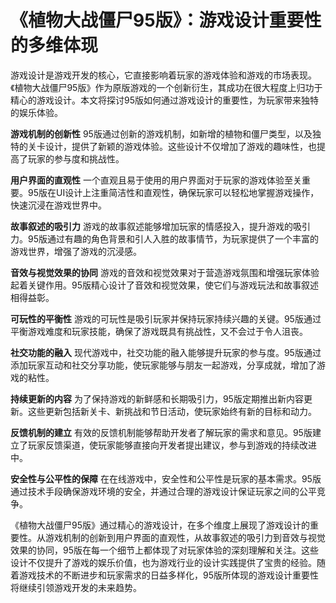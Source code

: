 # 《植物大战僵尸95版》：游戏设计重要性的多维体现

游戏设计是游戏开发的核心，它直接影响着玩家的游戏体验和游戏的市场表现。《植物大战僵尸95版》作为原版游戏的一个创新衍生，其成功在很大程度上归功于精心的游戏设计。本文将探讨95版如何通过游戏设计的重要性，为玩家带来独特的娱乐体验。

**游戏机制的创新性**
95版通过创新的游戏机制，如新增的植物和僵尸类型，以及独特的关卡设计，提供了新颖的游戏体验。这些设计不仅增加了游戏的趣味性，也提高了玩家的参与度和挑战性。

**用户界面的直观性**
一个直观且易于使用的用户界面对于玩家的游戏体验至关重要。95版在UI设计上注重简洁性和直观性，确保玩家可以轻松地掌握游戏操作，快速沉浸在游戏世界中。

**故事叙述的吸引力**
游戏的故事叙述能够增加玩家的情感投入，提升游戏的吸引力。95版通过有趣的角色背景和引人入胜的故事情节，为玩家提供了一个丰富的游戏世界，增强了游戏的沉浸感。

**音效与视觉效果的协同**
游戏的音效和视觉效果对于营造游戏氛围和增强玩家体验起着关键作用。95版精心设计了音效和视觉效果，使它们与游戏玩法和故事叙述相得益彰。

**可玩性的平衡性**
游戏的可玩性是吸引玩家并保持玩家持续兴趣的关键。95版通过平衡游戏难度和玩家技能，确保了游戏既具有挑战性，又不会过于令人沮丧。

**社交功能的融入**
现代游戏中，社交功能的融入能够提升玩家的参与度。95版通过添加玩家互动和社交分享功能，使玩家能够与朋友一起游戏，分享成就，增加了游戏的粘性。

**持续更新的内容**
为了保持游戏的新鲜感和长期吸引力，95版定期推出新内容更新。这些更新包括新关卡、新挑战和节日活动，使玩家始终有新的目标和动力。

**反馈机制的建立**
有效的反馈机制能够帮助开发者了解玩家的需求和意见。95版建立了玩家反馈渠道，使玩家能够直接向开发者提出建议，参与到游戏的持续改进中。

**安全性与公平性的保障**
在在线游戏中，安全性和公平性是玩家的基本需求。95版通过技术手段确保游戏环境的安全，并通过合理的游戏设计保证玩家之间的公平竞争。

《植物大战僵尸95版》通过精心的游戏设计，在多个维度上展现了游戏设计的重要性。从游戏机制的创新到用户界面的直观性，从故事叙述的吸引力到音效与视觉效果的协同，95版在每一个细节上都体现了对玩家体验的深刻理解和关注。这些设计不仅提升了游戏的娱乐价值，也为游戏行业的设计实践提供了宝贵的经验。随着游戏技术的不断进步和玩家需求的日益多样化，95版所体现的游戏设计重要性将继续引领游戏开发的未来趋势。